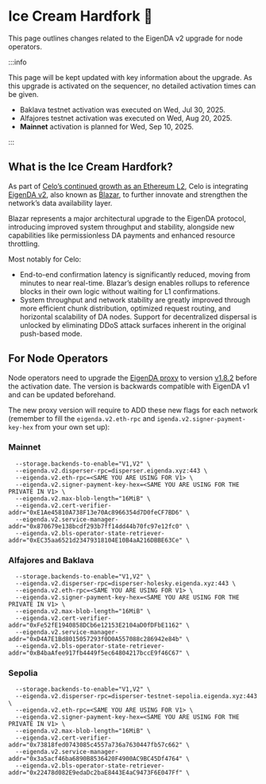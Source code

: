 # Ice Cream Hardfork 🍦

This page outlines changes related to the EigenDA v2 upgrade for node operators.

:::info

This page will be kept updated with key information about the upgrade. As this upgrade is activated on the sequencer, no detailed activation times can be given.

- Baklava testnet activation was executed on Wed, Jul 30, 2025.
- Alfajores testnet activation was executed on Wed, Aug 20, 2025.
- **Mainnet** activation is planned for Wed, Sep 10, 2025.

:::

## What is the Ice Cream Hardfork?

As part of [Celo’s continued growth as an Ethereum L2](https://forum.celo.org/t/celo-as-an-ethereum-l2-a-frontier-chain-for-global-impact/11376), Celo is integrating [EigenDA v2](https://docs.eigencloud.xyz/products/eigenda/releases/blazar), also known as [Blazar](https://docs.eigencloud.xyz/products/eigenda/releases/blazar), to further innovate and strengthen the network’s data availability layer.

Blazar represents a major architectural upgrade to the EigenDA protocol, introducing improved system throughput and stability, alongside new capabilities like permissionless DA payments and enhanced resource throttling.

Most notably for Celo:

- End-to-end confirmation latency is significantly reduced, moving from minutes to near real-time. Blazar’s design enables rollups to reference blocks in their own logic without waiting for L1 confirmations.
- System throughput and network stability are greatly improved through more efficient chunk distribution, optimized request routing, and horizontal scalability of DA nodes.
Support for decentralized dispersal is unlocked by eliminating DDoS attack surfaces inherent in the original push-based mode.

## For Node Operators

Node operators need to upgrade the [EigenDA proxy](https://github.com/Layr-Labs/eigenda/tree/master/api/proxy) to version [v1.8.2](https://github.com/Layr-Labs/eigenda/pkgs/container/eigenda-proxy/437919973?tag=v1.8.2) before the activation date. The version is backwards compatible with EigenDA v1 and can be updated beforehand.

The new proxy version will require to ADD these new flags for each network (remember to fill the `eigenda.v2.eth-rpc` and `igenda.v2.signer-payment-key-hex` from your own set up):

### Mainnet
```
  --storage.backends-to-enable="V1,V2" \
  --eigenda.v2.disperser-rpc=disperser.eigenda.xyz:443 \
  --eigenda.v2.eth-rpc=<SAME YOU ARE USING FOR V1> \
  --eigenda.v2.signer-payment-key-hex=<SAME YOU ARE USING FOR THE PRIVATE IN V1> \
  --eigenda.v2.max-blob-length="16MiB" \
  --eigenda.v2.cert-verifier-addr="0xE1Ae45810A738F13e70Ac8966354d7D0feCF7BD6" \
  --eigenda.v2.service-manager-addr="0x870679e138bcdf293b7ff14dd44b70fc97e12fc0" \
  --eigenda.v2.bls-operator-state-retriever-addr="0xEC35aa6521d23479318104E10B4aA216DBBE63Ce" \
```

### Alfajores and Baklava
```
  --storage.backends-to-enable="V1,V2" \
  --eigenda.v2.disperser-rpc=disperser-holesky.eigenda.xyz:443 \
  --eigenda.v2.eth-rpc=<SAME YOU ARE USING FOR V1> \
  --eigenda.v2.signer-payment-key-hex=<SAME YOU ARE USING FOR THE PRIVATE IN V1> \
  --eigenda.v2.max-blob-length="16MiB" \
  --eigenda.v2.cert-verifier-addr="0xFe52fE1940858DCb6e12153E2104aD0fDFbE1162" \
  --eigenda.v2.service-manager-addr="0xD4A7E1Bd8015057293f0D0A557088c286942e84b" \
  --eigenda.v2.bls-operator-state-retriever-addr="0xB4baAfee917fb4449f5ec64804217bccE9f46C67" \
```

### Sepolia
```
  --storage.backends-to-enable="V1,V2" \
  --eigenda.v2.disperser-rpc=disperser-testnet-sepolia.eigenda.xyz:443 \
  --eigenda.v2.eth-rpc=<SAME YOU ARE USING FOR V1> \
  --eigenda.v2.signer-payment-key-hex=<SAME YOU ARE USING FOR THE PRIVATE IN V1> \
  --eigenda.v2.max-blob-length="16MiB" \
  --eigenda.v2.cert-verifier-addr="0x73818fed0743085c4557a736a7630447fb57c662" \
  --eigenda.v2.service-manager-addr="0x3a5acf46ba6890B8536420F4900AC9BC45Df4764" \
  --eigenda.v2.bls-operator-state-retriever-addr="0x22478d082E9edaDc2baE8443E4aC9473F6E047Ff" \
```
